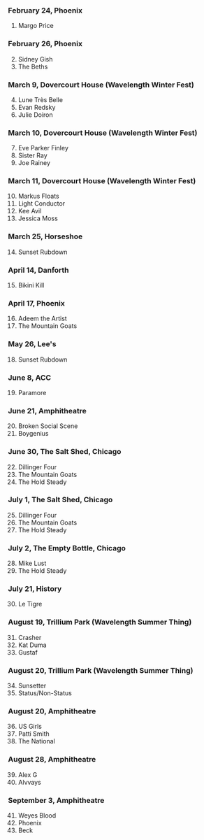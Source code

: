 ### February 24, Phoenix

1. Margo Price

### February 26, Phoenix

2. Sidney Gish
3. The Beths

### March 9, Dovercourt House (Wavelength Winter Fest)

4. Lune Très Belle
5. Evan Redsky
6. Julie Doiron

### March 10, Dovercourt House (Wavelength Winter Fest)

7. Eve Parker Finley
8. Sister Ray
9. Joe Rainey

### March 11, Dovercourt House (Wavelength Winter Fest)

10. Markus Floats
11. Light Conductor
12. Kee Avil
13. Jessica Moss

### March 25, Horseshoe

14. Sunset Rubdown

### April 14, Danforth

15. Bikini Kill

### April 17, Phoenix

16. Adeem the Artist
17. The Mountain Goats

### May 26, Lee's

18. Sunset Rubdown

### June 8, ACC

19. Paramore

### June 21, Amphitheatre

20. Broken Social Scene
21. Boygenius

### June 30, The Salt Shed, Chicago

22. Dillinger Four
23. The Mountain Goats
24. The Hold Steady

### July 1, The Salt Shed, Chicago

25. Dillinger Four
26. The Mountain Goats
27. The Hold Steady

### July 2, The Empty Bottle, Chicago

28. Mike Lust
29. The Hold Steady

### July 21, History

30. Le Tigre

### August 19, Trillium Park (Wavelength Summer Thing)

31. Crasher
32. Kat Duma
33. Gustaf

### August 20, Trillium Park (Wavelength Summer Thing)

34. Sunsetter
35. Status/Non-Status

### August 20, Amphitheatre

36. US Girls
37. Patti Smith
38. The National

### August 28, Amphitheatre

39. Alex G
40. Alvvays

### September 3, Amphitheatre

41. Weyes Blood
42. Phoenix
43. Beck
